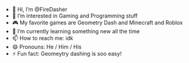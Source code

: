 - 👋 Hi, I’m @FireDasher
- 👀 I’m interested in Gaming and Programming stuff
- 🎮 My favorite games are Geometry Dash and Minecraft and Roblox
- 🌱 I’m currently learning something new all the time
- 📫 How to reach me: idk
- 😄 Pronouns: He / Him / His
- ⚡ Fun fact: Geomeytry dashing is soo easy!
